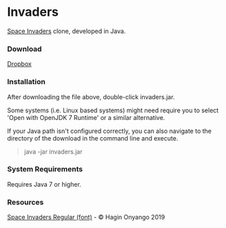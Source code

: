 Invaders
=
[Space Invaders](http://en.wikipedia.org/wiki/Space_Invaders) clone, developed in Java.


### Download
[Dropbox](https://www.dropbox.com/s/xb44uoluz8dnfw0/invaders.jar?dl=0)



### Installation
After downloading the file above, double-click invaders.jar.

Some systems (i.e. Linux based systems) might need require you to select 'Open with OpenJDK 7 Runtime' or a similar alternative.

If your Java path isn't configured correctly, you can also navigate to the directory of the download in the command line and execute.

>java -jar invaders.jar

### System Requirements
Requires Java 7 or higher.

### Resources
[Space Invaders Regular (font)](http://www.fonts2u.com/space-invaders-regular.font) - &copy; Hagin Onyango 2019